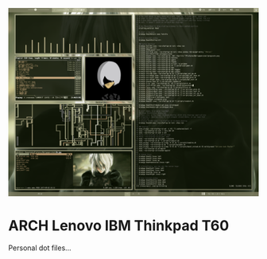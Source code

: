 ![Screenshot](https://raw.githubusercontent.com/Irfanator/dotfiles_master_t60_arch/master/screenshot.png "Screenshot")

# ARCH Lenovo IBM Thinkpad T60

Personal dot files...
